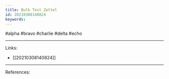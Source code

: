 ```yaml
---
title: Bulk Test Zettel
id: 20210308140824
keywords:
---
```

#alpha #bravo #charlie #delta #echo

---
Links:

- [[20210308140824]]

---
References:

